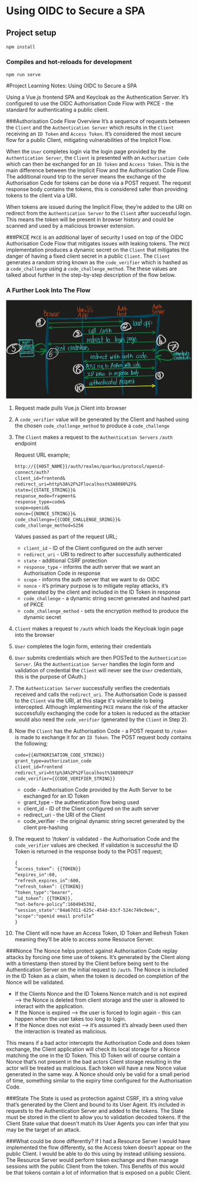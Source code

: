 # Using OIDC to Secure a SPA

## Project setup
```
npm install
```

### Compiles and hot-reloads for development
```
npm run serve
```

#Project Learning Notes: Using OIDC to Secure a SPA

Using a Vue.js frontend SPA and Keycloak as the Authentication Server. It’s configured to use the OIDC Authorisation Code Flow with PKCE - the standard for authenticating a public client. 

###Authorisation Code Flow Overview
It’s a sequence of requests between the `Client` and the `Authentication Server` which results in the `Client` receiving an `ID Token` and `Access Token`. It’s considered the most secure flow for a public Client, mitigating vulnerabilities of the Implicit Flow.

When the `User` completes login via the login page provided by the `Authentication Server`, the `Client` is presented with an `Authorisation Code` which can then be exchanged for an `ID Token` and `Access Token`. This is the main difference between the Implicit Flow and the Authorisation Code Flow. The additional round trip to the server means the exchange of the Authorisation Code for tokens can be done via a POST request. The request response body contains the tokens, this is considered safer than providing tokens to the client via a URI.

When tokens are issued during the Implicit Flow, they’re added to the URI on redirect from the `Authentication Server` to the `Client` after successful login. This means the token will be present in browser history and could be scanned and used by a malicious browser extension.

###PKCE
`PKCE` is an additional layer of security I used on top of the OIDC Authorisation Code Flow that mitigates issues with leaking tokens. The `PKCE` implementation produces a dynamic secret on the `Client` that mitigates the danger of having a fixed client secret in a public `Client`. 
The `Client` generates a random string known as the `code_verifier` which is hashed as a `code_challenge` using a `code_challenge_method`. The these values are talked about further in the step-by-step description of the flow below.

### A Further Look Into The Flow

![Alt text](./OIDC-flow-diagram.png?raw=true "OIDC Flow Diagram")

1. Request made pulls Vue.js Client into browser
2. A `code_verifier` value will be generated by the Client and hashed using the chosen `code_challenge_method` to produce a `code_challenge`
3. The `Client` makes a request to the `Authentication Servers` `/auth` endpoint

    Request URL example;
    ```
    http://{{HOST_NAME}}/auth/realms/quarkus/protocol/openid-connect/auth?
    client_id=frontend&
    redirect_uri=http%3A%2F%2Flocalhost%3A8080%2F&
    state={{STATE_STRING}}&
    response_mode=fragment&
    response_type=code&
    scope=openid&
    nonce={{NONCE_STRING}}&
    code_challenge={{CODE_CHALLENGE_SRING}}&
    code_challenge_method=S256
   ```
    
    Values passed as part of the request URL;
    * `client_id` - ID of the Client configured on the auth server
    * `redirect_uri` - URI to redirect to after successfully authenticated
    * `state` - additional CSRF protection
    * `response_type` - informs the auth server that we want an Authorisation Code in response
    * `scope` - informs the auth server that we want to do OIDC
    * `nonce` - it’s primary purpose is to mitigate replay attacks, it’s generated by the client and included in the ID Token in response
    * `code_challenge` - a dynamic string secret generated and hashed part of PKCE
    * `code_challenge_method` - sets the encryption method to produce the dynamic secret

4. `Client` makes a request to `/auth` which loads the Keycloak login page into the browser
5. `User` completes the login form, entering their credentials
6. `User` submits credentials which are then POSTed to the `Authentication Server`. (As the `Authentication Server` handles the login form and validation of credential the `Client` will never see the `User` credentials, this is the purpose of OAuth.)
7. The `Authentication Server` successfully verifies the credentials received and calls the `redirect_uri`. The Authorisation Code is passed to the `Client` via the URI, at this stage it's vulnerable to being intercepted. Although implementing `PKCE` means the risk of the attacker successfully exchanging the code for a token is reduced as the attacker would also need the `code_verifier` (generated by the `Client` in Step 2). 
8. Now the `Client` has the Authorisation Code - a POST request to `/token` is made to exchange it for an `ID Token`. The POST request body contains the following;

    ```
    code={{AUTHORISATION_CODE_STRING}}
    grant_type=authorization_code
    client_id=frontend
    redirect_uri=http%3A%2F%2Flocalhost%3A8080%2F
    code_verifier={{CODE_VERIFIER_STRING}}
    ```

    * code - Authorisation Code provided by the Auth Server to be exchanged for an ID Token
    * grant_type - the authentication flow being used
    * client_id - ID of the Client configured on the auth server
    * redirect_uri - the URI of the Client
    * code_verifier - the original dynamic string secret generated by the client pre-hashing  

9. The request to ‘/token’ is validated - the Authorisation Code and the `code_verifier` values are checked. If validation is successful the ID Token is returned in the response body to the POST request;
    ```
    {
    “access_token”: {{TOKEN}}
    “expires_in":60,
    “refresh_expires_in”:600,
    “refresh_token”: {{TOKEN}}
    “token_type":"bearer",
    “id_token”: {{TOKEN}},
    “not-before-policy”:1604945392,
    “session_state":"04a67d11-625c-454d-83cf-524c749c0e4c",
    "scope":"openid email profile”
    }
    ```

10. The Client will now have an Access Token, ID Token and Refresh Token meaning they’ll be able to access some Resource Server.

###Nonce
The Nonce helps protect against Authorisation Code replay attacks by forcing one time use of tokens. It’s generated by the Client along with a timestamp then stored by the Client before being sent to the Authentication Server on the initial request to `/auth`. The Nonce is included in the ID Token as a claim, when the token is decoded on completion of the Nonce will be validated. 
* If the Clients Nonce and the ID Tokens Nonce match and is not expired —> the Nonce is deleted from client storage and the user is allowed to interact with the application. 
* If the Nonce is expired —> the user is forced to login again - this can happen when the user takes too long to login. 
* If the Nonce does not exist —> it’s assumed it’s already been used then the interaction is treated as malicious.

This means if a bad actor intercepts the Authorisation Code and does token exchange, the Client application will check its local storage for a Nonce matching the one in the ID Token. This ID Token will of course contain a Nonce that’s not present in the bad actors Client storage resulting in the actor will be treated as malicious. Each token will have a new Nonce value generated in the same way.
A Nonce should only be valid for a small period of time, something similar to the expiry time configured for the Authorisation Code.

###State
The State is used as protection against CSRF, it’s a string value that’s generated by the Client and bound to its User Agent. It’s included in requests to the Authentication Server and added to the tokens. The State must be stored in the client to allow you to validation decoded tokens. If the Client State value that doesn't match its User Agents you can infer that you may be the target of an attack.

###What could be done differently?
If I had a Resource Server I would have implemented the flow differently, so the Access token doesn’t appear on the public Client. I would be able to do this using by instead utilising sessions. The Resource Server would perform token exchange and then manage sessions with the public Client from the token. This  Benefits of this would be that tokens contain a lot of information that is exposed on a public Client.